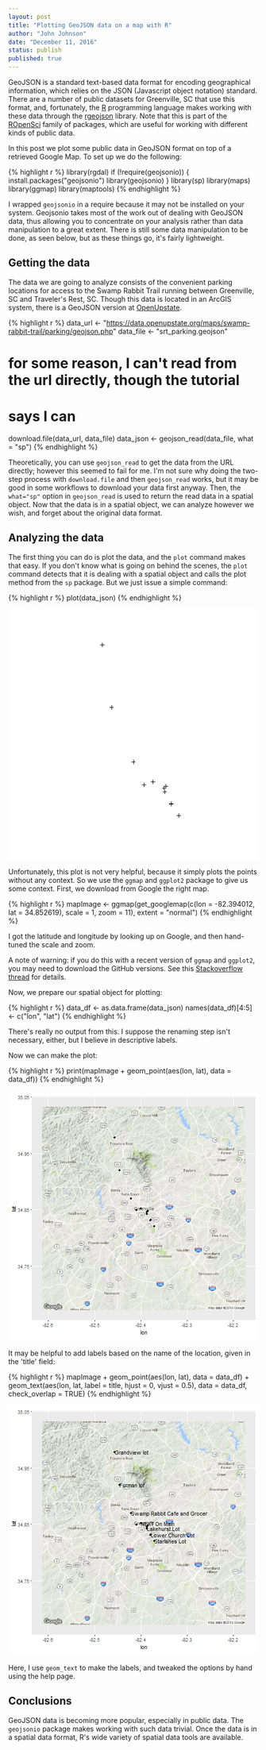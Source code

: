 ```yaml
---
layout: post
title: "Plotting GeoJSON data on a map with R"
author: "John Johnson"
date: "December 11, 2016"
status: publish
published: true
---
```

 
 

 
GeoJSON is a standard text-based data format for encoding geographical information, which relies on the JSON (Javascript object notation) standard. There are a number of public datasets for Greenville, SC that use this format, and, fortunately, the [R](http://www.r-project.org) programming language makes working with these data through the [rgeojson](https://ropensci.org/tutorials/geojsonio_tutorial.html) library. Note that this is part of the [ROpenSci](https://ropensci.org) family of packages, which are useful for working with different kinds of public data.
 
In this post we plot some public data in GeoJSON format on top of a retrieved Google Map. To set up we do the following:
 

{% highlight r %}
library(rgdal)
if (!require(geojsonio)) {
    install.packages("geojsonio")
    library(geojsonio)
}
library(sp)
library(maps)
library(ggmap)
library(maptools)
{% endhighlight %}
 
I wrapped `geojsonio` in a require because it may not be installed on your system. Geojsonio takes most of the work out of dealing with GeoJSON data, thus allowing you to concentrate on your analysis rather than data manipulation to a great extent. There is still some data manipulation to be done, as seen below, but as these things go, it's fairly lightweight.
 
## Getting the data
 
The data we are going to analyze consists of the convenient parking locations for access to the Swamp Rabbit Trail running between Greenville, SC and Traveler's Rest, SC. Though this data is located in an ArcGIS system, there is a GeoJSON version at [OpenUpstate](http://data.openupstate.org).
 

{% highlight r %}
data_url <- "https://data.openupstate.org/maps/swamp-rabbit-trail/parking/geojson.php"
data_file <- "srt_parking.geojson"
# for some reason, I can't read from the url directly, though the tutorial
# says I can
download.file(data_url, data_file)
data_json <- geojson_read(data_file, what = "sp")
{% endhighlight %}
 
Theoretically, you can use `geojson_read` to get the data from the URL directly; however this seemed to fail for me. I'm not sure why doing the two-step process with `download.file` and then `geojson_read` works, but it may be good in some workflows to download your data first anyway. Then, the `what="sp"` option in `geojson_read` is used to return the read data in a spatial object. Now that the data is in a spatial object, we can analyze however we wish, and forget about the original data format.
 
## Analyzing the data
 
The first thing you can do is plot the data, and the `plot` command makes that easy. If you don't know what is going on behind the scenes, the `plot` command detects that it is dealing with a spatial object and calls the plot method from the `sp` package. But we just issue a simple command:
 

{% highlight r %}
plot(data_json)
{% endhighlight %}

![plot of chunk unnamed-chunk-2](/figures/unnamed-chunk-2-1.png)
 
Unfortunately, this plot is not very helpful, because it simply plots the points without any context. So we use the `ggmap` and `ggplot2` package to give us some context. First, we download from Google the right map.
 

{% highlight r %}
mapImage <- ggmap(get_googlemap(c(lon = -82.394012, lat = 34.852619), scale = 1, 
    zoom = 11), extent = "normal")
{% endhighlight %}
 
I got the latitude and longitude by looking up on Google, and then hand-tuned the scale and zoom.
 
A note of warning: if you do this with a recent version of `ggmap` and `ggplot2`, you may need to download the GitHub versions. See this [Stackoverflow thread](http://stackoverflow.com/questions/40642850/ggmap-error-geomrasterann-was-built-with-an-incompatible-version-of-ggproto/40644348) for details.
 
Now, we prepare our spatial object for plotting:
 

{% highlight r %}
data_df <- as.data.frame(data_json)
names(data_df)[4:5] <- c("lon", "lat")
{% endhighlight %}
 
There's really no output from this. I suppose the renaming step isn't necessary, either, but I believe in descriptive labels.
 
Now we can make the plot:
 

{% highlight r %}
print(mapImage + geom_point(aes(lon, lat), data = data_df))
{% endhighlight %}

![plot of chunk unnamed-chunk-5](/figures/unnamed-chunk-5-1.png)
 
It may be helpful to add labels based on the name of the location, given in the 'title' field:
 

{% highlight r %}
mapImage + geom_point(aes(lon, lat), data = data_df) + geom_text(aes(lon, lat, 
    label = title, hjust = 0, vjust = 0.5), data = data_df, check_overlap = TRUE)
{% endhighlight %}

![plot of chunk unnamed-chunk-6](/figures/unnamed-chunk-6-1.png)
 
Here, I use `geom_text` to make the labels, and tweaked the options by hand using the help page.
 
## Conclusions
 
GeoJSON data is becoming more popular, especially in public data. The `geojsonio` package makes working with such data trivial. Once the data is in a spatial data format, R's wide variety of spatial data tools are available.
 
